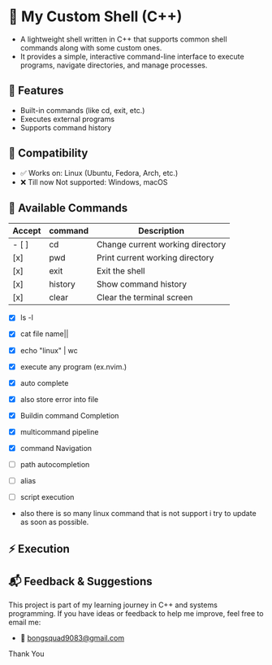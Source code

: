 # 🐚 My Custom Shell (C++)

- A lightweight shell written in C++ that supports common shell commands along with some custom ones.
- It provides a simple, interactive command-line interface to execute programs, navigate directories, and manage processes.

## 🚀 Features

- Built-in commands (like cd, exit, etc.)
- Executes external programs
- Supports command history

## 🐧 Compatibility
- ✅ Works on: Linux (Ubuntu, Fedora, Arch, etc.)
- ❌ Till now Not supported: Windows, macOS 

## 📖 Available Commands
|Accept|command|Description|
|------|---------|------|
|- [ ] |cd  |Change current working directory|
|[x] |pwd |Print current working directory|
|[x]| exit | Exit the shell|
|[x] |history | Show command history|
|[x] |clear | Clear the terminal screen|
- [x] ls -l
- [x] cat file name||
- [x] echo "linux" | wc
- [x] execute any program (ex.nvim.)
- [x] auto complete
- [x] also store error into file
- [x] Buildin command Completion
- [x] multicommand pipeline
- [x] command Navigation

- [ ] path autocompletion
- [ ] alias
- [ ] script execution
- also there is so many linux command that is not support i try to update as soon as possible.

## ⚡ Execution


## 📬 Feedback & Suggestions

This project is part of my learning journey in C++ and systems programming.
If you have ideas or feedback to help me improve, feel free to email me:
- 📧 bongsquad9083@gmail.com

Thank You
